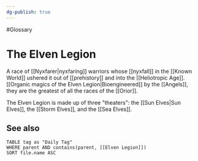 ```yaml
---
dg-publish: true
---
```

#Glossary
# The Elven Legion

A race of [[Nyxfarer|nyxfaring]] warriors whose [[nyxfall]] in the [[Known World]] ushered it out of [[prehistory]] and into the [[Heliotropic Age]]. [[Organic magics of the Elven Legion|Bioengineered]] by the [[Angels]], they are the greatest of all the races of the [[Orior]].

The Elven Legion is made up of three "theaters": the [[Sun Elves|Sun Elves]], the [[Storm Elves]], and the [[Sea Elves]].

## See also
```dataview
TABLE tag as "Daily Tag"
WHERE parent AND contains(parent, [[Elven Legion]])
SORT file.name ASC
```
